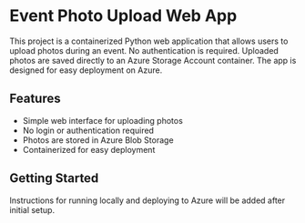 # Event Photo Upload Web App

This project is a containerized Python web application that allows users to upload photos during an event. No authentication is required. Uploaded photos are saved directly to an Azure Storage Account container. The app is designed for easy deployment on Azure.

## Features
- Simple web interface for uploading photos
- No login or authentication required
- Photos are stored in Azure Blob Storage
- Containerized for easy deployment

## Getting Started
Instructions for running locally and deploying to Azure will be added after initial setup.
